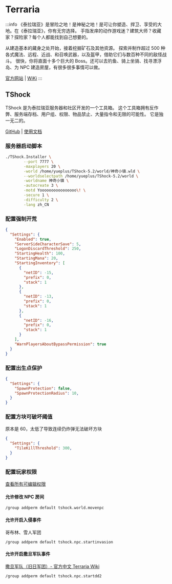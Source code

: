 # Terraria

:::info
《泰拉瑞亚》是冒险之地！是神秘之地！是可让你塑造、捍卫、享受的大地。在《泰拉瑞亚》，你有无穷选择。
手指发痒的动作游戏迷？建筑大师？收藏家？探险家？每个人都能找到自己想要的。

从建造基本的藏身之处开始，接着挖掘矿石及其他资源。
探索并制作超过 500 种各式魔法、远程、近战、和召唤武器，以及盔甲，借助它们与数百种不同的敌怪战斗。
很快，你将直面十多个巨大的 Boss。还可以去钓鱼、骑上坐骑、找寻漂浮岛、为 NPC 建造房屋，有很多很多事情可以做。

[官方网站](https://www.terraria.org/)
| [WiKi](https://terraria.wiki.gg/zh/wiki/Terraria_Wiki)
:::

## TShock

TShock 是为泰拉瑞亚服务器和社区开发的一个工具箱。
这个工具箱拥有反作弊、服务端存档、用户组、权限、物品禁止、大量指令和无限的可能性。
它是独一无二的。

[GitHub](https://github.com/Pryaxis/TShock)
| [使用文档](https://ikebukuro.tshock.co/#/)

### 服务器启动脚本

```sh
./TShock.Installer \
        --port 7777 \
        -maxplayers 20 \
        -world /home/yueplus/TShock-5.2/world/神奇小镇.wld \
        --worldselectpath /home/yueplus/TShock-5.2/world \
        -worldname 神奇小镇 \
        -autocreate 3 \
        -motd Yoooooooooooooooo\! \
        -secure 1 \
        -difficulty 2 \
        -lang zh_CN
```

### 配置强制开荒

```json {3} title="tshock/sscconfig.json"
{
  "Settings": {
    "Enabled": true,
    "ServerSideCharacterSave": 5,
    "LogonDiscardThreshold": 250,
    "StartingHealth": 100,
    "StartingMana": 20,
    "StartingInventory": [
      {
        "netID": -15,
        "prefix": 0,
        "stack": 1
      },
      {
        "netID": -13,
        "prefix": 0,
        "stack": 1
      },
      {
        "netID": -16,
        "prefix": 0,
        "stack": 1
      }
    ],
    "WarnPlayersAboutBypassPermission": true
  }
}
```

### 配置出生点保护

```json {3,4} title="tshock/config.json"
{
  "Settings": {
    "SpawnProtection": false,
    "SpawnProtectionRadius": 10,
  }
}
```

### 配置方块可破坏阈值

原本是 60，太低了导致连续仍炸弹无法破坏方块

```json {3} title="tshock/config.json"
{
  "Settings": {
    "TileKillThreshold": 300,
  }
}
```

### 配置玩家权限

[查看所有可编辑权限](https://ikebukuro.tshock.co/#/permission-descriptions)

#### 允许修改 NPC 房间

```text
/group addperm default tshock.world.movenpc
```

#### 允许开启入侵事件

哥布林、雪人军团

```text
/group addperm default tshock.npc.startinvasion
```

#### 允许开启撒旦军队事件

[撒旦军队（旧日军团）- 官方中文 Terraria Wiki](https://terraria.wiki.gg/zh/wiki/%E6%92%92%E6%97%A6%E5%86%9B%E9%98%9F)

```text
/group addperm default tshock.npc.startdd2
```